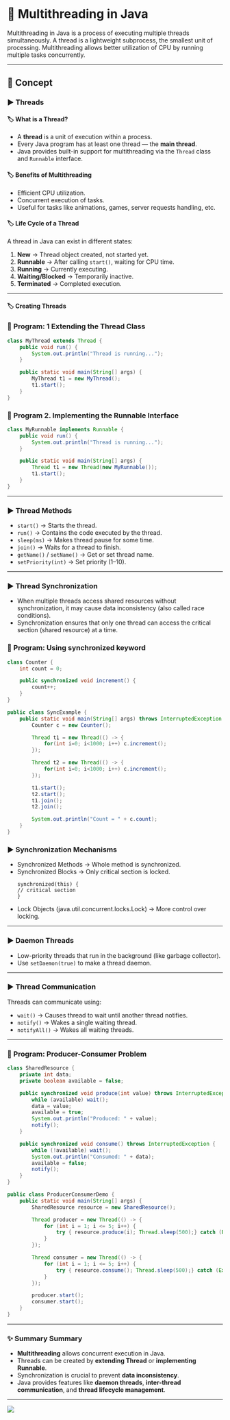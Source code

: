 # 🚀 Multithreading in Java

Multithreading in Java is a process of executing multiple threads simultaneously. A thread is a lightweight subprocess, the smallest unit of processing. Multithreading allows better utilization of CPU by running multiple tasks concurrently.

---

## 📘 Concept

### ▶️ Threads

#### 🏷️ What is a Thread?

* A **thread** is a unit of execution within a process.
* Every Java program has at least one thread — the **main thread**.
* Java provides built-in support for multithreading via the `Thread` class and `Runnable` interface.

#### 🏷️ Benefits of Multithreading

* Efficient CPU utilization.
* Concurrent execution of tasks.
* Useful for tasks like animations, games, server requests handling, etc.

#### 🏷️ Life Cycle of a Thread

A thread in Java can exist in different states:

1. **New** → Thread object created, not started yet.
2. **Runnable** → After calling `start()`, waiting for CPU time.
3. **Running** → Currently executing.
4. **Waiting/Blocked** → Temporarily inactive.
5. **Terminated** → Completed execution.

---

#### 🏷️ Creating Threads

### 📝 Program: 1 Extending the Thread Class

```java
class MyThread extends Thread {
    public void run() {
        System.out.println("Thread is running...");
    }

    public static void main(String[] args) {
        MyThread t1 = new MyThread();
        t1.start();
    }
}
```

### 📝 Program 2. Implementing the Runnable Interface

```java
class MyRunnable implements Runnable {
    public void run() {
        System.out.println("Thread is running...");
    }

    public static void main(String[] args) {
        Thread t1 = new Thread(new MyRunnable());
        t1.start();
    }
}
```

---

### ▶️ Thread Methods

* `start()` → Starts the thread.
* `run()` → Contains the code executed by the thread.
* `sleep(ms)` → Makes thread pause for some time.
* `join()` → Waits for a thread to finish.
* `getName()` / `setName()` → Get or set thread name.
* `setPriority(int)` → Set priority (1–10).

---

### ▶️ Thread Synchronization

- When multiple threads access shared resources without synchronization, it may cause data inconsistency (also called race conditions).  
- Synchronization ensures that only one thread can access the critical section (shared resource) at a time.

### 📝 Program: Using synchronized keyword

```java
class Counter {
    int count = 0;

    public synchronized void increment() {
        count++;
    }
}

public class SyncExample {
    public static void main(String[] args) throws InterruptedException {
        Counter c = new Counter();

        Thread t1 = new Thread(() -> {
            for(int i=0; i<1000; i++) c.increment();
        });

        Thread t2 = new Thread(() -> {
            for(int i=0; i<1000; i++) c.increment();
        });

        t1.start();
        t2.start();
        t1.join();
        t2.join();

        System.out.println("Count = " + c.count);
    }
}
```

### ▶️️ Synchronization Mechanisms

- Synchronized Methods → Whole method is synchronized.
- Synchronized Blocks → Only critical section is locked.
    ```
    synchronized(this) {
    // critical section
    }
    ```
- Lock Objects (java.util.concurrent.locks.Lock) → More control over locking.

---

### ▶️️ Daemon Threads

* Low-priority threads that run in the background (like garbage collector).
* Use `setDaemon(true)` to make a thread daemon.

---

### ▶️ Thread Communication

Threads can communicate using:

* `wait()` → Causes thread to wait until another thread notifies.
* `notify()` → Wakes a single waiting thread.
* `notifyAll()` → Wakes all waiting threads.

---

### 📝 Program: Producer-Consumer Problem

```java
class SharedResource {
    private int data;
    private boolean available = false;

    public synchronized void produce(int value) throws InterruptedException {
        while (available) wait();
        data = value;
        available = true;
        System.out.println("Produced: " + value);
        notify();
    }

    public synchronized void consume() throws InterruptedException {
        while (!available) wait();
        System.out.println("Consumed: " + data);
        available = false;
        notify();
    }
}

public class ProducerConsumerDemo {
    public static void main(String[] args) {
        SharedResource resource = new SharedResource();

        Thread producer = new Thread(() -> {
            for (int i = 1; i <= 5; i++) {
                try { resource.produce(i); Thread.sleep(500);} catch (Exception e) {}
            }
        });

        Thread consumer = new Thread(() -> {
            for (int i = 1; i <= 5; i++) {
                try { resource.consume(); Thread.sleep(500);} catch (Exception e) {}
            }
        });

        producer.start();
        consumer.start();
    }
}
```

---

### ✨ Summary Summary

* **Multithreading** allows concurrent execution in Java.
* Threads can be created by **extending Thread** or **implementing Runnable**.
* Synchronization is crucial to prevent **data inconsistency**.
* Java provides features like **daemon threads**, **inter-thread communication**, and **thread lifecycle management**.

---

[![](https://img.shields.io/badge/Go_Back-🔙-d6cadd?style=for-the-badge&labelColor=d6cadd)](../../../../../../TABLE_CONTENT_README.md)

